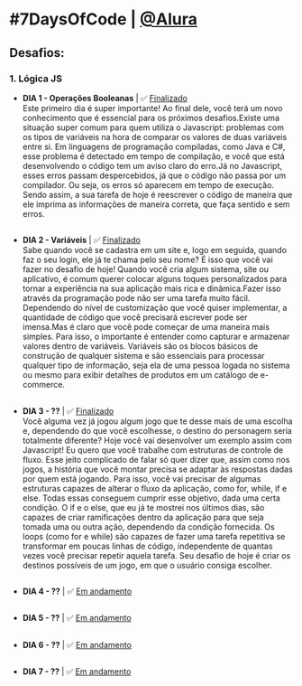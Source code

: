 # #7DaysOfCode | [@Alura](https://7daysofcode.io/)

## Desafios:

### 1. Lógica JS

* **DIA 1 - Operações Booleanas** | ✅ [Finalizado](https://github.com/maysalgalante/7DaysOfCode_Logica_JS/blob/ccc3f06c0cae2e6ee6676f78bdcc76cfbbf02060/dia1.js)<br> 
Este primeiro dia é super importante! Ao final dele, você terá um novo conhecimento que é essencial para os próximos desafios.Existe uma situação super comum para quem utiliza o Javascript: problemas com os tipos de variáveis na hora de comparar os valores de duas variáveis entre si. Em linguagens de programação compiladas, como Java e C#, esse problema é detectado em tempo de compilação, e você que está desenvolvendo o código tem um aviso claro do erro.Já no Javascript, esses erros passam despercebidos, já que o código não passa por um compilador. Ou seja, os erros só aparecem em tempo de execução. Sendo assim, a sua tarefa de hoje é reescrever o código de maneira que ele imprima as informações de maneira correta, que faça sentido e sem erros.
##
* **DIA 2 - Variáveis** | ✅ [Finalizado](https://github.com/maysalgalante/7DaysOfCode_Logica_JS/blob/d99ec9e98cacf438f25b70c432a62d5ed9f26796/dia2.js)<br> 
Sabe quando você se cadastra em um site e, logo em seguida, quando faz o seu login, ele já te chama pelo seu nome? É isso que você vai fazer no desafio de hoje!
Quando você cria algum sistema, site ou aplicativo, é comum querer colocar alguns toques personalizados para tornar a experiência na sua aplicação mais rica e dinâmica.Fazer isso através da programação pode não ser uma tarefa muito fácil. Dependendo do nível de customização que você quiser implementar, a quantidade de código que você precisará escrever pode ser imensa.Mas é claro que você pode começar de uma maneira mais simples. Para isso, o importante é entender como capturar e armazenar valores dentro de variáveis. Variáveis são os blocos básicos de construção de qualquer sistema e são essenciais para processar qualquer tipo de informação, seja ela de uma pessoa logada no sistema ou mesmo para exibir detalhes de produtos em um catálogo de e-commerce.
##
* **DIA 3 - ??** | ✅ [Finalizado](https://github.com/maysalgalante/7DaysOfCode_Logica_JS/blob/8dcefe7964d23a614d426f8391403163f83b8117/dia3.js)<br> 
Você alguma vez já jogou algum jogo que te desse mais de uma escolha e, dependendo do que você escolhesse, o destino do personagem seria totalmente diferente?
Hoje você vai desenvolver um exemplo assim com Javascript! Eu quero que você trabalhe com estruturas de controle de fluxo. Esse jeito complicado de falar só quer dizer que, assim como nos jogos, a história que você montar precisa se adaptar às respostas dadas por quem está jogando. Para isso, você vai precisar de algumas estruturas capazes de alterar o fluxo da aplicação, como for, while, if e else. Todas essas conseguem cumprir esse objetivo, dada uma certa condição. O if e o else, que eu já te mostrei nos últimos dias, são capazes de criar ramificações dentro da aplicação para que seja tomada uma ou outra ação, dependendo da condição fornecida. Os loops (como for e while) são capazes de fazer uma tarefa repetitiva se transformar em poucas linhas de código, independente de quantas vezes você precisar repetir aquela tarefa. Seu desafio de hoje é criar os destinos possíveis de um jogo, em que o usuário consiga escolher.
##
* **DIA 4 - ??** | ✅ [Em andamento](https://github.com/maysalgalante/7DaysOfCode_Logica_JS/blob/8dcefe7964d23a614d426f8391403163f83b8117/dia4.js)<br> 
##
* **DIA 5 - ??** | ✅ [Em andamento](https://github.com/maysalgalante/7DaysOfCode_Logica_JS/blob/8dcefe7964d23a614d426f8391403163f83b8117/dia5.js)<br> 
##
* **DIA 6 - ??** | ✅ [Em andamento](https://github.com/maysalgalante/7DaysOfCode_Logica_JS/blob/8dcefe7964d23a614d426f8391403163f83b8117/dia6.js)<br> 
##
* **DIA 7 - ??** | ✅ [Em andamento](https://github.com/maysalgalante/7DaysOfCode_Logica_JS/blob/8dcefe7964d23a614d426f8391403163f83b8117/dia7.js)<br> 
##
